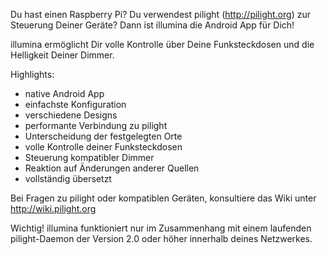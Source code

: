 Du hast einen Raspberry Pi? Du verwendest pilight (http://pilight.org)
zur Steuerung Deiner Geräte? Dann ist illumina die Android App für Dich!

illumina ermöglicht Dir volle Kontrolle über Deine Funksteckdosen und
die Helligkeit Deiner Dimmer.

Highlights:
* native Android App
* einfachste Konfiguration
* verschiedene Designs
* performante Verbindung zu pilight
* Unterscheidung der festgelegten Orte
* volle Kontrolle deiner Funksteckdosen
* Steuerung kompatibler Dimmer
* Reaktion auf Änderungen anderer Quellen
* vollständig übersetzt

Bei Fragen zu pilight oder kompatiblen Geräten, konsultiere das
Wiki unter http://wiki.pilight.org

Wichtig!
illumina funktioniert nur im Zusammenhang mit einem laufenden pilight-Daemon
der Version 2.0 oder höher innerhalb deines Netzwerkes.

